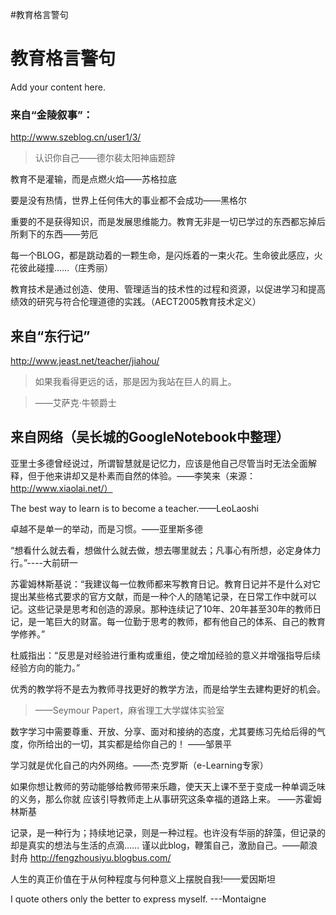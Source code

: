 #教育格言警句

# 教育格言警句 #

Add your content here.

### 来自“金陵叙事”： ###
http://www.szeblog.cn/user1/3/

> 认识你自己——德尔裴太阳神庙题辞

教育不是灌输，而是点燃火焰——苏格拉底

要是没有热情，世界上任何伟大的事业都不会成功——黑格尔

重要的不是获得知识，而是发展思维能力。教育无非是一切已学过的东西都忘掉后所剩下的东西——劳厄

每一个BLOG，都是跳动着的一颗生命，是闪烁着的一束火花。生命彼此感应，火花彼此碰撞……（庄秀丽）


教育技术是通过创造、使用、管理适当的技术性的过程和资源，以促进学习和提高绩效的研究与符合伦理道德的实践。（AECT2005教育技术定义）


## 来自“东行记” ##
http://www.jeast.net/teacher/jiahou/

> 如果我看得更远的话，那是因为我站在巨人的肩上。

> ——艾萨克·牛顿爵士


## 来自网络（吴长城的GoogleNotebook中整理） ##

亚里士多德曾经说过，所谓智慧就是记忆力，应该是他自己尽管当时无法全面解释，但于他来讲却又是朴素而自然的体验。——李笑来（来源：http://www.xiaolai.net/）

The best way to learn is to become a teacher.——LeoLaoshi

卓越不是单一的举动，而是习惯。——亚里斯多德

“想看什么就去看，想做什么就去做，想去哪里就去；凡事心有所想，必定身体力行。”----大前研一


苏霍姆林斯基说：“我建议每一位教师都来写教育日记。教育日记并不是什么对它提出某些格式要求的官方文献，而是一种个人的随笔记录，在日常工作中就可以记。这些记录是思考和创造的源泉。那种连续记了10年、20年甚至30年的教师日记，是一笔巨大的财富。每一位勤于思考的教师，都有他自己的体系、自己的教育学修养。”


杜威指出：“反思是对经验进行重构或重组，使之增加经验的意义并增强指导后续经验方向的能力。”


优秀的教学将不是去为教师寻找更好的教学方法，而是给学生去建构更好的机会。
> ——Seymour Papert，麻省理工大学媒体实验室

数字学习中需要尊重、开放、分享、面对和接纳的态度，尤其要练习先给后得的气度，你所给出的一切，其实都是给你自己的！ ——邹景平

学习就是优化自己的内外网络。——杰·克罗斯（e-Learning专家）

如果你想让教师的劳动能够给教师带来乐趣，使天天上课不至于变成一种单调乏味的义务，那么你就
应该引导教师走上从事研究这条幸福的道路上来。        ——苏霍姆林斯基


记录，是一种行为；持续地记录，则是一种过程。也许没有华丽的辞藻，但记录的却是真实的想法与生活的点滴…… 谨以此blog，鞭策自己，激励自己。——颠浪封舟 http://fengzhousiyu.blogbus.com/


人生的真正价值在于从何种程度与何种意义上摆脱自我!——爱因斯坦

I quote others only the better to express myself. ---Montaigne